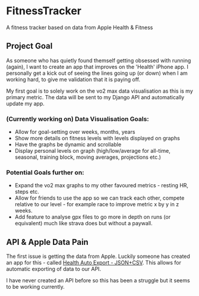 # FitnessTracker
A fitness tracker based on data from Apple Health &amp; Fitness

## Project Goal
As someone who has quietly found themself getting obsessed with running (again), I want to create an app that improves on the 'Health' iPhone app. I personally get a kick out of seeing the lines going up (or down) when I am working hard, to give me validation that it is paying off.

My first goal is to solely work on the vo2 max data visualisation as this is my primary metric. The data will be sent to my Django API and automatically update my app.

### (Currently working on) Data Visualisation Goals:
- Allow for goal-setting over weeks, months, years
- Show more details on fitness levels with levels displayed on graphs
- Have the graphs be dynamic and scrollable
- Display personal levels on graph (high/low/average for all-time, seasonal, training block, moving averages, projections etc.)

### Potential Goals further on:
- Expand the vo2 max graphs to my other favoured metrics - resting HR, steps etc.
- Allow for friends to use the app so we can track each other, compete relative to our level - for example race to improve metric x by y in z weeks.
- Add feature to analyse gpx files to go more in depth on runs (or equivalent) much like strava does but without a paywall.
  
## API & Apple Data Pain
The first issue is getting the data from Apple. Luckily someone has created an app for this - called [Health Auto Export - JSON+CSV](https://apps.apple.com/gb/app/health-auto-export-json-csv/id1115567069). This allows for automatic exporting of data to our API.

I have never created an API before so this has been a struggle but it seems to be working currently. 

